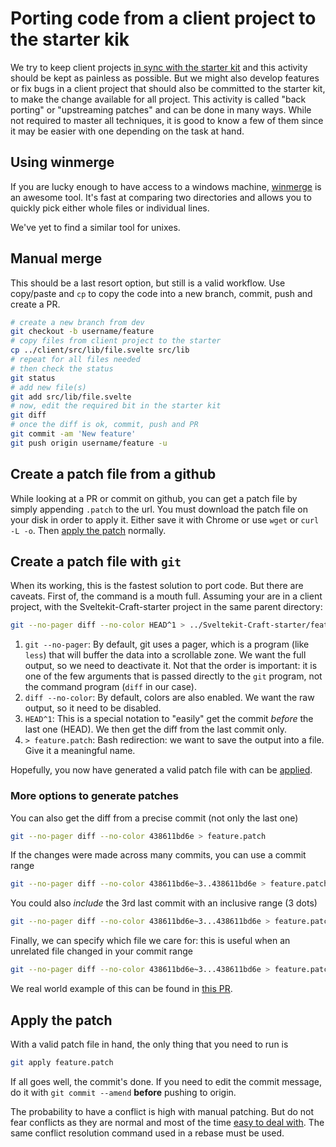 # Porting code from a client project to the starter kik

We try to keep client projects
[in sync with the starter kit](01-getting-started.md#Setup-starter-kit-remote) and this activity
should be kept as painless as possible. But we might also develop features or fix bugs in a client
project that should also be committed to the starter kit, to make the change available for all
project. This activity is called "back porting" or "upstreaming patches" and can be done in many
ways. While not required to master all techniques, it is good to know a few of them since it may be
easier with one depending on the task at hand.

## Using winmerge

If you are lucky enough to have access to a windows machine, [winmerge](https://winmerge.org/) is an
awesome tool. It's fast at comparing two directories and allows you to quickly pick either whole
files or individual lines.

We've yet to find a similar tool for unixes.

## Manual merge

This should be a last resort option, but still is a valid workflow. Use copy/paste and `cp` to copy
the code into a new branch, commit, push and create a PR.

```sh
# create a new branch from dev
git checkout -b username/feature
# copy files from client project to the starter
cp ../client/src/lib/file.svelte src/lib
# repeat for all files needed
# then check the status
git status
# add new file(s)
git add src/lib/file.svelte
# now, edit the required bit in the starter kit
git diff
# once the diff is ok, commit, push and PR
git commit -am 'New feature'
git push origin username/feature -u
```

## Create a patch file from a github

While looking at a PR or commit on github, you can get a patch file by simply appending `.patch` to
the url. You must download the patch file on your disk in order to apply it. Either save it with
Chrome or use `wget` or `curl -L -o`. Then [apply the patch](#apply-the-patch) normally.

## Create a patch file with `git`

When its working, this is the fastest solution to port code. But there are caveats. First of, the
command is a mouth full. Assuming your are in a client project, with the Sveltekit-Craft-starter
project in the same parent directory:

```sh
git --no-pager diff --no-color HEAD^1 > ../Sveltekit-Craft-starter/feature.patch
```

1.  `git --no-pager`: By default, git uses a pager, which is a program (like `less`) that will
    buffer the data into a scrollable zone. We want the full output, so we need to deactivate it.
    Not that the order is important: it is one of the few arguments that is passed directly to the
    `git` program, not the command program (`diff` in our case).
2.  `diff --no-color`: By default, colors are also enabled. We want the raw output, so it need to be
    disabled.
3.  `HEAD^1`: This is a special notation to "easily" get the commit _before_ the last one (HEAD). We
    then get the diff from the last commit only.
4.  `> feature.patch`: Bash redirection: we want to save the output into a file. Give it a
    meaningful name.

Hopefully, you now have generated a valid patch file with can be [applied](#apply-the-patch).

### More options to generate patches

You can also get the diff from a precise commit (not only the last one)

```sh
git --no-pager diff --no-color 438611bd6e > feature.patch
```

If the changes were made across many commits, you can use a commit range

```sh
git --no-pager diff --no-color 438611bd6e~3..438611bd6e > feature.patch
```

You could also _include_ the 3rd last commit with an inclusive range (3 dots)

```sh
git --no-pager diff --no-color 438611bd6e~3...438611bd6e > feature.patch
```

Finally, we can specify which file we care for: this is useful when an unrelated file changed in
your commit range

```sh
git --no-pager diff --no-color 438611bd6e~3...438611bd6e > feature.patch -- src/file1 src/file2
```

We real world example of this can be found in
[this PR](https://github.com/DeuxHuitHuitInc/Sveltekit-Craft-starter/pull/220).

## Apply the patch

With a valid patch file in hand, the only thing that you need to run is

```sh
git apply feature.patch
```

If all goes well, the commit's done. If you need to edit the commit message, do it with
`git commit --amend` **before** pushing to origin.

The probability to have a conflict is high with manual patching. But do not fear conflicts as they
are normal and most of the time [easy to deal with](<18-git(hub)-flow.md#conflicts>). The same
conflict resolution command used in a rebase must be used.
